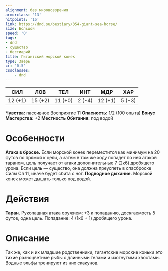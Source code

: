 ```yaml
---
alignment: без мировоззрения
armorclass: '13'
hitpoints: '16'
link: https://dnd.su/bestiary/354-giant-sea-horse/
size: Большой
speed: '0'
tags:
- dnd
- существо
- бестиарий
title: Гигантский морской конек
type: Зверь
cr: '0.5'
cssclasses:
    - dnd
---
```



| СИЛ | ЛОВ | ТЕЛ | ИНТ | МДР | ХАР |
|---|---|---|---|---|---|
| 12 (+1) | 15 (+2) | 11 (+0) | 2 (-4) | 12 (+1) | 5 (-3) |
**Чувства:** пассивное Восприятие 11
**Опасность:** 1/2 (100 опыта)
**Бонус Мастерства:** +2
**Местность Обитания:** под водой


# Особенности
**Атака в броске.** Если морской конек переместится как минимум на 20 футов по прямой к цели, а затем в том же ходу попадет по ней атакой тараном, цель получает от атаки дополнительные 7 (2к6) дробящего урона. Если цель — существо, она должна преуспеть в спасброске Силы Сл 11, иначе будет сбита с ног.
**Подводное дыхание.** Морской конек может дышать только под водой.


# Действия
**Таран.** Рукопашная атака оружием: +3 к попаданию, досягаемость 5 футов, одна цель. Попадание: 4 (1к6 + 1) дробящего урона.


# Описание
Так же, как и их младшие родственники, гигантские морские коньки это тихие разноцветные рыбы с длинными телами и изогнутыми хвостами. Водные эльфы тренируют из них скакунов.